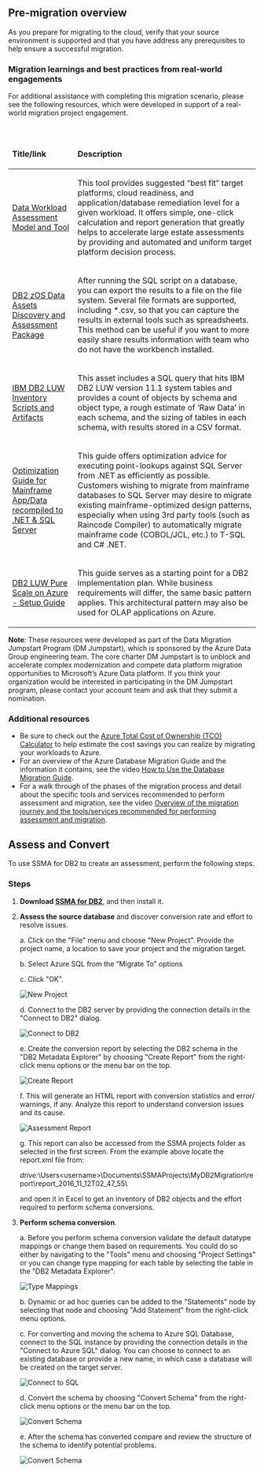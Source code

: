 ## Pre-migration overview

As you prepare for migrating to the cloud, verify that your source environment is supported and that you have address any prerequisites to help ensure a successful migration.

### Migration learnings and best practices from real-world engagements

For additional assistance with completing this migration scenario, please see the following resources, which were developed in support of a real-world migration project engagement.

<br>
<table width="100%">
<thead>
<tr>
<td width="18%">
<p><strong>Title/link</strong></p>
</td>
<td width="59%">
<p><strong>Description</strong></p>
</td>
</tr>
</thead>
<tbody>
<tr>
<td width="18%">
<p><a href="https://github.com/Microsoft/DataMigrationTeam/tree/master/Data%20Workload%20Assessment%20Model%20and%20Tool">Data Workload Assessment Model and Tool</a></p>
</td>
<td width="59%">
<p>This tool provides suggested &ldquo;best fit&rdquo; target platforms, cloud readiness, and application/database remediation level for a given workload. It offers simple, one-click calculation and report generation that greatly helps to accelerate large estate assessments by providing and automated and uniform target platform decision process.</p>
</td>
</tr>
<tr>
<td width="18%">
<p><a href="https://github.com/Microsoft/DataMigrationTeam/tree/master/DB2%20zOS%20Data%20Assets%20Discovery%20and%20Assessment%20Package">DB2 zOS Data Assets Discovery and Assessment Package</a></p>
</td>
<td width="59%">
<p>After running the SQL script on a database, you can export the results to a file on the file system. Several file formats are supported, including *.csv, so that you can capture the results in external tools such as spreadsheets. This method can be useful if you want to more easily share results information with team who do not have the workbench installed.</p>
</td>
</tr>
<tr>
<td width="18%">
<p><a href="https://github.com/Microsoft/DataMigrationTeam/tree/master/IBM%20DB2%20LUW%20Inventory%20Scripts%20and%20Artifacts">IBM DB2 LUW Inventory Scripts and Artifacts</a></p>
</td>
<td width="59%">
<p>This asset includes a SQL query that hits IBM DB2 LUW version 11.1 system tables and provides a count of objects by schema and object type, a rough estimate of &lsquo;Raw Data&rsquo; in each schema, and the sizing of tables in each schema, with results stored in a CSV format.</p>
</td>
</tr>
<tr>
<td width="18%">
<p><a href="https://aka.ms/dmj-wp-mainframe-optimize">Optimization Guide for Mainframe App/Data recompiled to .NET &amp; SQL Server</a></p>
</td>
<td width="59%">
<p>This guide offers optimization advice for executing point-lookups against SQL Server from .NET as efficiently as possible. Customers wishing to migrate from mainframe databases to SQL Server may desire to migrate existing mainframe-optimized design patterns, especially when using 3rd party tools (such as Raincode Compiler) to automatically migrate mainframe code (COBOL/JCL, etc.) to T-SQL and C# .NET.</p>
</td>
</tr>
<tr>
<td width="18%">
<p><a href="https://aka.ms/dmj-wp-db2-purescale">DB2 LUW Pure Scale on Azure - Setup Guide</a></p>
</td>
<td width="59%">
<p>This guide serves as a starting point for a DB2 implementation plan. While business requirements will differ, the same basic pattern applies. This architectural pattern may also be used for OLAP applications on Azure.</p>
</td>
</tr>
</tbody>
</table>

**Note**: These resources were developed as part of the Data Migration Jumpstart Program (DM Jumpstart), which is sponsored by the Azure Data Group engineering team. The core charter DM Jumpstart is to unblock and accelerate complex modernization and compete data platform migration opportunities to Microsoft’s Azure Data platform. If you think your organization would be interested in participating in the DM Jumpstart program, please contact your account team and ask that they submit a nomination.

### Additional resources

- Be sure to check out the [Azure Total Cost of Ownership (TCO) Calculator](https://aka.ms/azure-tco) to help estimate the cost savings you can realize by migrating your workloads to Azure.
- For an overview of the Azure Database Migration Guide and the information it contains, see the video [How to Use the Database Migration Guide](https://azure.microsoft.com/resources/videos/how-to-use-the-azure-database-migration-guide/).
- For a walk through of the phases of the migration process and detail about the specific tools and services recommended to perform assessment and migration, see the video [Overview of the migration journey and the tools/services recommended for performing assessment and migration](https://azure.microsoft.com/resources/videos/overview-of-migration-and-recommended-tools-services/).

## Assess and Convert

To use SSMA for DB2 to create an assessment, perform the following steps.

### Steps

1. **Download [SSMA for DB2](https://www.microsoft.com/en-us/download/details.aspx?id=54254)**, and then install it.

2. **Assess the source database** and discover conversion rate and effort to resolve issues.

   a.	Click on the "File" menu and choose "New Project". Provide the project name, a location to save your project and the migration target.

   b.   Select Azure SQL from the “Migrate To” options
    
   c. Click "OK".

   ![New Project](https://mpbdevcontent.azureedge.net/Images/scenario-assets/ssmadb2newproject.png)

   d. Connect to the DB2 server by providing the connection details in the "Connect to DB2" dialog.
   
   ![Connect to DB2](https://mpbdevcontent.azureedge.net/Images/scenario-assets/ssmadb2connect.png)
   
   e.	Create the conversion report by selecting the DB2 schema in the "DB2 Metadata Explorer" by choosing "Create Report" from the right-click menu options or the menu bar on the top.
   
   ![Create Report](https://mpbdevcontent.azureedge.net/Images/scenario-assets/createreport.png)
   
   f.	This will generate an HTML report with conversion statistics and error/ warnings, if any. Analyze this report to understand conversion issues and its cause.
   
   ![Assessment Report](https://mpbdevcontent.azureedge.net/Images/scenario-assets/assessmentreport.png)
   
   g.	This report can also be accessed from the SSMA projects folder as selected in the first screen. From the example above locate the report.xml file 
   from:
   
   *drive:*\Users\<username>\Documents\SSMAProjects\MyDB2Migration\report\report_2016_11_12T02_47_55\
   
   and open it in Excel to get an inventory of DB2 objects and the effort required to perform schema conversions.
   
3. **Perform schema conversion**.

   a. Before you perform schema conversion validate the default datatype mappings or change them based on requirements. You could do so either by navigating to the "Tools" menu and choosing "Project Settings" or you can change type mapping for each table by selecting the table in the "DB2 Metadata Explorer".
   
   ![Type Mappings](https://mpbdevcontent.azureedge.net/Images/scenario-assets/typemappings.png)
   
   b.	Dynamic or ad hoc queries can be added to the "Statements" node by selecting that node and choosing "Add Statement" from the right-click menu options.
   
   c.	For converting and moving the schema to Azure SQL Database, connect to the SQL instance by providing the connection details in the "Connect to Azure SQL" dialog. You can choose to connect to an existing database or provide a new name, in which case a database will be created on the target server.
   
   ![Connect to SQL](https://mpbdevcontent.azureedge.net/Images/scenario-assets/connecttosql.png)
   
   d.	Convert the schema by choosing "Convert Schema" from the right-click menu options or the menu bar on the top.
   
   ![Convert Schema](https://mpbdevcontent.azureedge.net/Images/scenario-assets/convertschema.png)
   
   e.	After the schema has converted compare and review the structure of the schema to identify potential problems.
   
   ![Convert Schema](https://mpbdevcontent.azureedge.net/Images/scenario-assets/convertschemacomplete.png)

